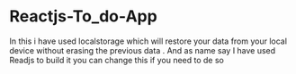 # Reactjs-To_do-App
In this i have used localstorage which will restore your data from your local device without erasing the previous data . And as name say I have used Readjs to build it you can change this
if you need to de so 
